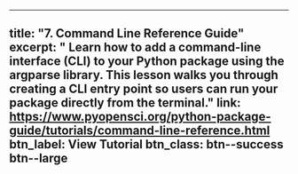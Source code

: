 
---
title: "7. Command Line Reference Guide"
excerpt: "
  Learn how to add a command-line interface (CLI) to your Python package using the argparse library. This lesson walks you through creating a CLI entry point so users can run your package directly from the terminal."
link:  https://www.pyopensci.org/python-package-guide/tutorials/command-line-reference.html
btn_label: View Tutorial
btn_class: btn--success btn--large
---
